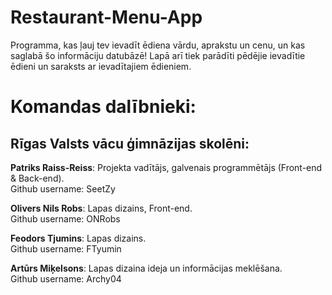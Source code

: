 # Restaurant-Menu-App

Programma, kas ļauj tev ievadīt ēdiena vārdu, aprakstu un cenu, un kas saglabā šo informāciju datubāzē!
Lapā arī tiek parādīti pēdējie ievadītie ēdieni un saraksts ar ievadītajiem ēdieniem.

# Komandas dalībnieki:

## Rīgas Valsts vācu ģimnāzijas skolēni:

**Patriks Raiss-Reiss**: Projekta vadītājs, galvenais programmētājs (Front-end & Back-end). <br/>
Github username: SeetZy

**Olivers Nils Robs**: Lapas dizains, Front-end. <br/>
Github username: ONRobs

**Feodors Tjumins**: Lapas dizains. <br/>
Github username: FTyumin

**Artūrs Miķelsons**: Lapas dizaina ideja un informācijas meklēšana. <br/>
Github username: Archy04
